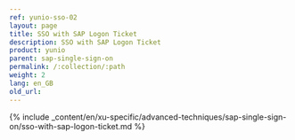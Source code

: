 ```yaml
---
ref: yunio-sso-02
layout: page
title: SSO with SAP Logon Ticket
description: SSO with SAP Logon Ticket
product: yunio
parent: sap-single-sign-on
permalink: /:collection/:path
weight: 2
lang: en_GB
old_url: 
---
```

{% include _content/en/xu-specific/advanced-techniques/sap-single-sign-on/sso-with-sap-logon-ticket.md %}
